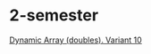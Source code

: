 # 2-semester
<a href="https://github.com/D-Tsivako/Homework_1_course/tree/master/06.03.2019">Dynamic Array (doubles). Variant 10</a>
